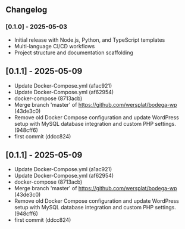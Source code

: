 ## Changelog

### [0.1.0] - 2025-05-03

- Initial release with Node.js, Python, and TypeScript templates
- Multi-language CI/CD workflows
- Project structure and documentation scaffolding
## [0.1.1] - 2025-05-09
- Update Docker-Compose.yml (a1ac921)
- Update Docker-Compose.yml (af62954)
- docker-compose (8713acb)
- Merge branch 'master' of https://github.com/wersplat/bodega-wp (43de3c0)
- Remove old Docker Compose configuration and update WordPress setup with MySQL database integration and custom PHP settings. (948cff6)
- first commit (ddcc824)
## [0.1.1] - 2025-05-09
- Update Docker-Compose.yml (a1ac921)
- Update Docker-Compose.yml (af62954)
- docker-compose (8713acb)
- Merge branch 'master' of https://github.com/wersplat/bodega-wp (43de3c0)
- Remove old Docker Compose configuration and update WordPress setup with MySQL database integration and custom PHP settings. (948cff6)
- first commit (ddcc824)
